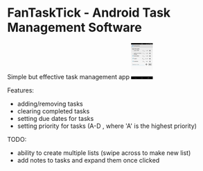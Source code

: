 # FanTaskTick - Android Task Management Software

Simple but effective task management app 
<img src="https://github.com/montagao/FanTaskTick/blob/master/demo.png" alt="FanTaskTic in action!" style="width: 50px;"/>

Features:
- adding/removing tasks
- clearing completed tasks
- setting due dates for tasks
- setting priority for tasks (A-D , where 'A' is the highest priority)

TODO:
- ability to create multiple lists (swipe across to make new list)
- add notes to tasks and expand them once clicked

